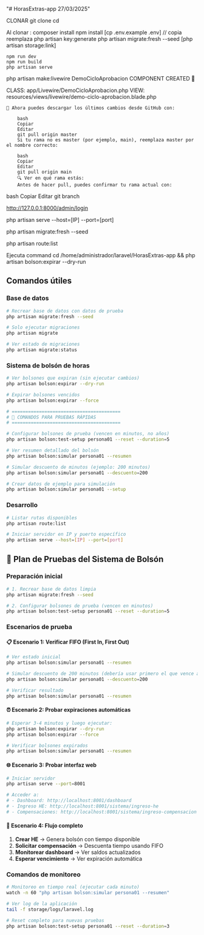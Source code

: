 "# HorasExtras-app 27/03/2025" 

CLONAR
git clone <url-del-repositorio>
cd <nombre-del-proyecto>

Al clonar :
    composer install
    npm install
    [cp .env.example .env] // copia reemplaza
    php artisan key:generate
    php artisan migrate:fresh --seed
    [php artisan storage:link]

    npm run dev
    npm run build 
    php artisan serve

php artisan make:livewire DemoCicloAprobacion
 COMPONENT CREATED  🤙

CLASS: app/Livewire/DemoCicloAprobacion.php
VIEW:  resources/views/livewire/demo-ciclo-aprobacion.blade.php


    🔁 Ahora puedes descargar los últimos cambios desde GitHub con:

        bash
        Copiar
        Editar
        git pull origin master
        Si tu rama no es master (por ejemplo, main), reemplaza master por el nombre correcto:
        
        bash
        Copiar
        Editar
        git pull origin main
        🔍 Ver en qué rama estás:
        Antes de hacer pull, puedes confirmar tu rama actual con:

bash
Copiar
Editar
git branch
    
    
    
    

http://127.0.0.1:8000/admin/login



php artisan serve --host=[IP] --port=[port]

php artisan migrate:fresh --seed


php artisan route:list

Ejecuta command
cd /home/administrador/laravel/HorasExtras-app && php artisan bolson:expirar --dry-run

## Comandos útiles

### Base de datos
```bash
# Recrear base de datos con datos de prueba
php artisan migrate:fresh --seed

# Solo ejecutar migraciones
php artisan migrate

# Ver estado de migraciones
php artisan migrate:status
```

### Sistema de bolsón de horas
```bash
# Ver bolsones que expiran (sin ejecutar cambios)
php artisan bolson:expirar --dry-run

# Expirar bolsones vencidos
php artisan bolson:expirar --force

# ========================================
# 🧪 COMANDOS PARA PRUEBAS RÁPIDAS
# ========================================

# Configurar bolsones de prueba (vencen en minutos, no años)
php artisan bolson:test-setup persona01 --reset --duration=5

# Ver resumen detallado del bolsón
php artisan bolson:simular persona01 --resumen

# Simular descuento de minutos (ejemplo: 200 minutos)
php artisan bolson:simular persona01 --descuento=200

# Crear datos de ejemplo para simulación
php artisan bolson:simular persona01 --setup
```

### Desarrollo
```bash
# Listar rutas disponibles
php artisan route:list

# Iniciar servidor en IP y puerto específico
php artisan serve --host=[IP] --port=[port]
```

## 🧪 Plan de Pruebas del Sistema de Bolsón

### Preparación inicial
```bash
# 1. Recrear base de datos limpia
php artisan migrate:fresh --seed

# 2. Configurar bolsones de prueba (vencen en minutos)
php artisan bolson:test-setup persona01 --reset --duration=5
```

### Escenarios de prueba

#### 📋 **Escenario 1: Verificar FIFO (First In, First Out)**
```bash
# Ver estado inicial
php artisan bolson:simular persona01 --resumen

# Simular descuento de 200 minutos (debería usar primero el que vence antes)
php artisan bolson:simular persona01 --descuento=200

# Verificar resultado
php artisan bolson:simular persona01 --resumen
```

#### ⏰ **Escenario 2: Probar expiraciones automáticas**
```bash
# Esperar 3-4 minutos y luego ejecutar:
php artisan bolson:expirar --dry-run
php artisan bolson:expirar --force

# Verificar bolsones expirados
php artisan bolson:simular persona01 --resumen
```

#### 🌐 **Escenario 3: Probar interfaz web**
```bash
# Iniciar servidor
php artisan serve --port=8001

# Acceder a:
# - Dashboard: http://localhost:8001/dashboard
# - Ingreso HE: http://localhost:8001/sistema/ingreso-he
# - Compensaciones: http://localhost:8001/sistema/ingreso-compensacion
```

#### 🔄 **Escenario 4: Flujo completo**
1. **Crear HE** → Genera bolsón con tiempo disponible
2. **Solicitar compensación** → Descuenta tiempo usando FIFO  
3. **Monitorear dashboard** → Ver saldos actualizados
4. **Esperar vencimiento** → Ver expiración automática

### Comandos de monitoreo
```bash
# Monitoreo en tiempo real (ejecutar cada minuto)
watch -n 60 "php artisan bolson:simular persona01 --resumen"

# Ver log de la aplicación
tail -f storage/logs/laravel.log

# Reset completo para nuevas pruebas
php artisan bolson:test-setup persona01 --reset --duration=3
```
